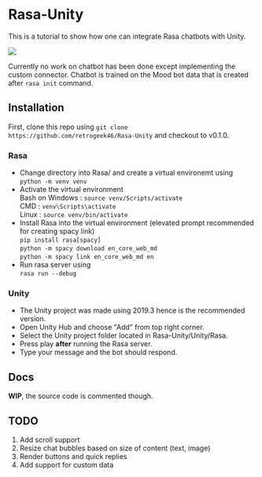 # Rasa-Unity
This is a tutorial to show how one can integrate Rasa chatbots with Unity.

![](https://github.com/retrogeek46/Rasa-Unity/blob/master/Resources/sample.gif)

Currently no work on chatbot has been done except implementing the custom connector. Chatbot is trained on the Mood bot data that is created after `rasa init` command.

## Installation
First, clone this repo using `git clone https://github.com/retrogeek46/Rasa-Unity` and checkout to v0.1.0.
### Rasa
- Change directory into Rasa/ and create a virtual environemt using  
`python -m venv venv`
- Activate the virtual environment  
Bash on Windows&nbsp;: `source venv/Scripts/activate`  
CMD : `venv\Scripts\activate`  
Linux : `source venv/bin/activate`
- Install Rasa into the virtual environment (elevated prompt recommended for creating spacy link)  
`pip install rasa[spacy]`  
`python -m spacy download en_core_web_md`  
`python -m spacy link en_core_web_md en`
- Run rasa server using  
`rasa run --debug`
### Unity
- The Unity project was made using 2019.3 hence is the recommended version.
- Open Unity Hub and choose "Add" from top right corner.
- Select the Unity project folder located in Rasa-Unity/Unity/Rasa.
- Press play __after__ running the Rasa server.
- Type your message and the bot should respond.

## Docs
__WIP__, the source code is commented though.

## TODO
1. Add scroll support
2. Resize chat bubbles based on size of content (text, image)
3. Render buttons and quick replies
4. Add support for custom data
